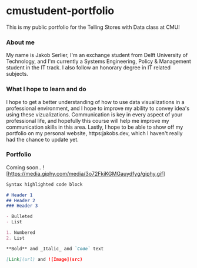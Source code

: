 # cmustudent-portfolio 
This is my public portfolio for the Telling Stores with Data class at CMU!

### About me
My name is Jakob Serlier, I'm an exchange student from Delft University of Technology, and I'm currently a Systems Engineering, Policy & Management student in the IT track. I also follow an honorary degree in IT related subjects. 

### What I hope to learn and do
I hope to get a better understanding of how to use data visualizations in a professional environment, and I hope to improve my ability to convey idea's using these vizualizations. Communication is key in every aspect of your professional life, and hopefully this course will help me improve my communication skills in this area. Lastly, I hope to be able to show off my portfolio on my personal website, https:jakobs.dev, which I haven't really had the chance to update yet. 

### Portfolio
Coming soon.. 
![https://media.giphy.com/media/3o72FkiKGMGauydfyg/giphy.gif]

```markdown
Syntax highlighted code block

# Header 1
## Header 2
### Header 3

- Bulleted
- List

1. Numbered
2. List

**Bold** and _Italic_ and `Code` text

[Link](url) and ![Image](src)
```
